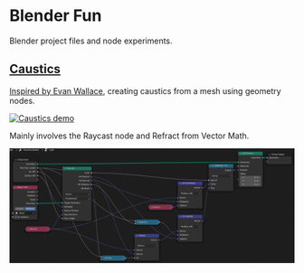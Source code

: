 # Blender Fun
Blender project files and node experiments.

## [Caustics](caustics.blend)
[Inspired by Evan Wallace](https://medium.com/@evanwallace/rendering-realtime-caustics-in-webgl-2a99a29a0b2c), creating caustics from a mesh using geometry nodes.

[<img src="images/causticanim.gif?raw=true" width="480" alt="Caustics demo">](caustics.blend)

Mainly involves the Raycast node and Refract from Vector Math.

<img src="images/causticnodes.png?raw=true" alt="Caustics demo">
